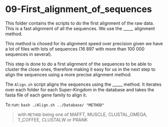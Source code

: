 # 09-First_alignment_of_sequences

This folder contains the scripts to do the first alignment of the raw data. This is a fast alignment of all the sequences. We use the _____ alignment method.

This method is chosed for its alignment speed over precision given we have a lot of files with lots of sequences (16 897 with more than 100 000 sequences in several).

This step is done to do a first alignment of the sequences to be able to cluster the close ones, therefore making it easy for us in the next step to align the sequences using a more precise alignment method.

The `Align.sh` script aligns the sequences using the _____ method. It iterates over each folder for each Super-Kingdom in the database and takes the fasta file of each gene family to align it.



To run: `bash ./Align.sh ../Database/ "METHOD"`
> with `METHOD` being one of MAFFT, MUSCLE, CLUSTAL_OMEGA, T_COFFEE, CLUSTALW or PRANK